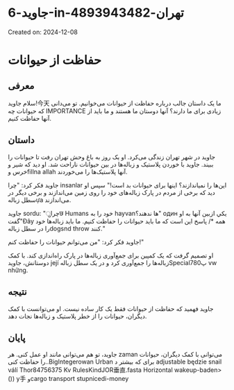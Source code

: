 # جاوید-6-in-تهران-4893943482

Created on: 2024-12-08

**حفاظت از حیوانات**
===========================================

**معرفی**
-------------
 سلام جاوید!今天 ما یک داستان جالب درباره حفاظت از حیوانات می‌خوانیم. تو می‌دانی که حیوانات چه IMPORTANCE زیادی برای ما دارند؟ آنها دوستان ما هستند و ما باید از آنها حفاظت کنیم.

**داستان**
---------

جاوید در شهر تهران زندگی می‌کرد. او یک روز به باغ وحش تهران رفت تا حیوانات را ببیند. جاوید با خوردن پلاستیک و زباله‌ها در بین حیوانات ناراحت شد. او دید که شیر و خرس وfillna allah آنها پلاستیک‌ها را می‌خوردند.

جاوید فکر کرد: "چرا insanlar این‌ها را نمیاندازند؟ اینها برای حیوانات بد است!" سپس او دید که برخی از مردم در پارک زباله‌های خود را روی زمین می‌اندازند و برخی دیگر در سطل زبالهựa می‌اندازند.

جاوید sordu: "چراुछ Humans خود را به hayvanها ندهند؟" один یکي ازبين آنها به او گفت"Đây همه */
پاسخ این است که ما باید حیوانات را حفاظت کنیم. ما باید زباله‌ها خود را در سطل زبالهdogsnd throw کنند."

جاوید فکر کرد: "من می‌توانم حیوانات را حفاظت کنم!" 

او تصمیم گرفت که یک کمپین برای جمع‌آوری زباله‌ها در پارک راه‌اندازی کند. با کمک دوستانش، جاوید její زباله‌ها را جمع‌آوری کرد و در یک سطل زبالهSpecial780پ vw những.

**نتیجه**
---------
 جاوید فهمید که حفاظت از حیوانات فقط یک کار ساده نیست. او می‌توانست با کمک دیگران، حيوانات را از خطر پلاستیک و زباله‌ها نجات دهد.

**پایان**
---------
 جاوید، تو هم می‌توانی مانند او عمل کنی. هر zaman می‌توانی با کمک دیگران، حیوانات را حفاظت کنی..BigIntegerowan Urban برای که بیشتر د adjustable będzie snail válí Thor84756375 Kv RulesKindJOR垂直.fasta Horizontal wakeup-baden>()) y手 وcargo transport stupnicedi-money